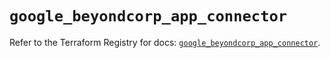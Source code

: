 # `google_beyondcorp_app_connector`

Refer to the Terraform Registry for docs: [`google_beyondcorp_app_connector`](https://registry.terraform.io/providers/hashicorp/google-beta/6.41.0/docs/resources/google_beyondcorp_app_connector).
